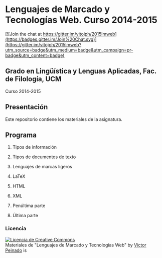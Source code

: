 # Lenguajes de Marcado y Tecnologías Web. Curso 2014-2015

[![Join the chat at https://gitter.im/vitojph/2015lmweb](https://badges.gitter.im/Join%20Chat.svg)](https://gitter.im/vitojph/2015lmweb?utm_source=badge&utm_medium=badge&utm_campaign=pr-badge&utm_content=badge)

## Grado en Lingüística y Lenguas Aplicadas, Fac. de Filología, UCM

Curso 2014-2015

## Presentación

Este repositorio contiene los materiales de la asignatura.


## Programa

1. Tipos de información
2. Tipos de documentos de texto
3. Lenguajes de marcas ligeros
4. LaTeX
5. HTML
6. XML

5. Penúltima parte
7. Última parte


### Licencia

<a rel="license" href="http://creativecommons.org/licenses/by-sa/4.0/"><img
alt="Licencia de Creative Commons" style="border-width:0"
src="https://i.creativecommons.org/l/by-sa/4.0/88x31.png" /></a><br /><span
xmlns:dct="http://purl.org/dc/terms/" property="dct:title">Materiales de
"Lenguajes de Marcado y Tecnologías Web"</span> by <a
xmlns:cc="http://creativecommons.org/ns#" href="http://vitojph.github.io/"
property="cc:attributionName" rel="cc:attributionURL">Víctor Peinado</a> is

